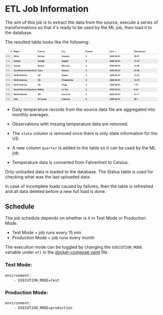 # ETL Job Information

The aim of this job is to extract the data from the source, execute a series of transformations so that it's ready to be used by the ML job, then load it to the database.

The resulted table looks like the following:

![TemperatureETL](../../Images/TemperatureETL.png?raw=true "Temperature ETL")

- Daily temperature records from the source data file are aggregated into monthly averages.

- Observations with missing temperature data are removed.

- The `state` column is removed once there is only state information for the US.

- A new column `quarter` is added to the table so it can be used by the ML job.

- Temperature data is converted from Fahrenheit to Celsius.

Only unloaded data is loaded to the database. The Status table is used for checking what was the last uploaded data.

In case of incomplete loads caused by failures, then the table is refreshed and all data deleted before a new full load is done.

## Schedule

The job schedule depends on whether is it in Test Mode or Production Mode.
- Test Mode = job runs every 15 min
- Production Mode = job runs every month

The execution mode can be toggled by changing the `EXECUTION_MODE` variable under `etl` in the [docker-compose.yaml](../../docker-compose.yaml) file

### Test Mode:
```
environment:
    - EXECUTION_MODE=test
```

### Production Mode:
```
environment:
    - EXECUTION_MODE=production
```